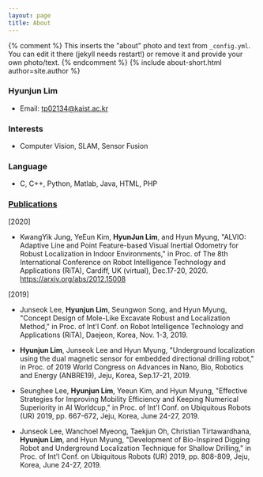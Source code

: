 ```yaml
---
layout: page
title: About
---
```


{% comment %}
  This inserts the "about" photo and text from `_config.yml`.
  You can edit it there (jekyll needs restart!) or remove it and provide your own photo/text.
{% endcomment %}
{% include about-short.html author=site.author %}

### Hyunjun Lim
* Email: tp02134@kaist.ac.kr

### Interests
* Computer Vision, SLAM, Sensor Fusion

### Language
* C, C++, Python, Matlab, Java, HTML, PHP

### [Publications](https://scholar.google.co.kr/citations?hl=ko&user=cswAGP0AAAAJ)

[2020]
* KwangYik Jung, YeEun Kim, **HyunJun Lim**, and Hyun Myung, "ALVIO: Adaptive Line and Point Feature-based Visual Inertial Odometry for Robust Localization in Indoor Environments," in Proc. of The 8th International Conference on Robot Intelligence Technology and Applications (RiTA), Cardiff, UK (virtual), Dec.17-20, 2020. https://arxiv.org/abs/2012.15008

[2019]
* Junseok Lee, **Hyunjun Lim**, Seungwon Song, and Hyun Myung, "Concept Design of Mole-Like Excavate Robust and Localization Method," in Proc. of Int'l Conf. on Robot Intelligence Technology and Applications (RiTA), Daejeon, Korea, Nov. 1-3, 2019.

* **Hyunjun Lim**, Junseok Lee and Hyun Myung, "Underground localization using the dual magnetic sensor for embedded directional drilling robot," in Proc. of 2019 World Congress on Advances in Nano, Bio, Robotics and Energy (ANBRE19), Jeju, Korea, Sep.17-21, 2019.

* Seunghee Lee, **Hyunjun Lim**, Yeeun Kim, and Hyun Myung, "Effective Strategies for Improving Mobility Efficiency and Keeping Numerical Superiority in AI Worldcup," in Proc. of Int'l Conf. on Ubiquitous Robots (UR) 2019, pp. 667-672, Jeju, Korea, June 24-27, 2019.

* Junseok Lee, Wanchoel Myeong, Taekjun Oh, Christian Tirtawardhana, **Hyunjun Lim**, and Hyun Myung, "Development of Bio-Inspired Digging Robot and Underground Localization Technique for Shallow Drilling," in Proc. of Int'l Conf. on Ubiquitous Robots (UR) 2019, pp. 808-809, Jeju, Korea, June 24-27, 2019.
